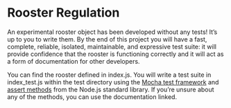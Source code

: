 # Rooster Regulation

<p>
An experimental rooster object has been developed without any tests! It’s up to you to write them.
By the end of this project you will have a fast, complete, reliable, isolated, maintainable, and expressive test suite: it will provide confidence that the rooster is functioning correctly and it will act as a form of documentation for other developers.

You can find the rooster defined in index.js. You will write a test suite in index_test.js within the test directory using the <a href="https://mochajs.org/">Mocha test framework</a> and <a href="https://nodejs.org/api/assert.html">assert methods</a> from the Node.js standard library. If you’re unsure about any of the methods, you can use the documentation linked.
</p>
